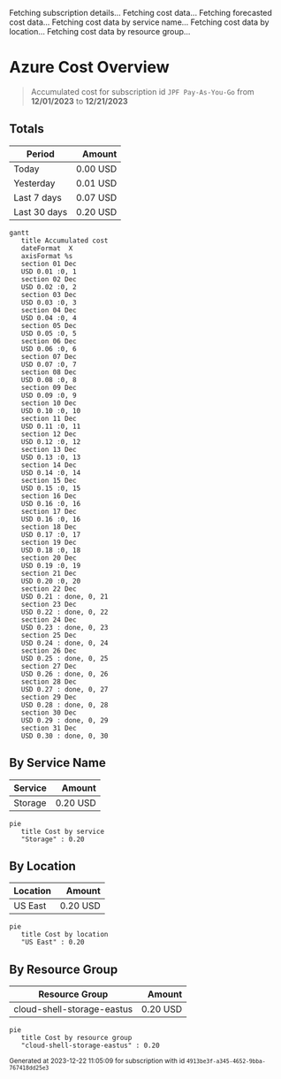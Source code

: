 Fetching subscription details...
Fetching cost data...
Fetching forecasted cost data...
Fetching cost data by service name...
Fetching cost data by location...
Fetching cost data by resource group...
# Azure Cost Overview

> Accumulated cost for subscription id `JPF Pay-As-You-Go` from **12/01/2023** to **12/21/2023**

## Totals

|Period|Amount|
|---|---:|
|Today|0.00 USD|
|Yesterday|0.01 USD|
|Last 7 days|0.07 USD|
|Last 30 days|0.20 USD|

```mermaid
gantt
   title Accumulated cost
   dateFormat  X
   axisFormat %s
   section 01 Dec
   USD 0.01 :0, 1
   section 02 Dec
   USD 0.02 :0, 2
   section 03 Dec
   USD 0.03 :0, 3
   section 04 Dec
   USD 0.04 :0, 4
   section 05 Dec
   USD 0.05 :0, 5
   section 06 Dec
   USD 0.06 :0, 6
   section 07 Dec
   USD 0.07 :0, 7
   section 08 Dec
   USD 0.08 :0, 8
   section 09 Dec
   USD 0.09 :0, 9
   section 10 Dec
   USD 0.10 :0, 10
   section 11 Dec
   USD 0.11 :0, 11
   section 12 Dec
   USD 0.12 :0, 12
   section 13 Dec
   USD 0.13 :0, 13
   section 14 Dec
   USD 0.14 :0, 14
   section 15 Dec
   USD 0.15 :0, 15
   section 16 Dec
   USD 0.16 :0, 16
   section 17 Dec
   USD 0.16 :0, 16
   section 18 Dec
   USD 0.17 :0, 17
   section 19 Dec
   USD 0.18 :0, 18
   section 20 Dec
   USD 0.19 :0, 19
   section 21 Dec
   USD 0.20 :0, 20
   section 22 Dec
   USD 0.21 : done, 0, 21
   section 23 Dec
   USD 0.22 : done, 0, 22
   section 24 Dec
   USD 0.23 : done, 0, 23
   section 25 Dec
   USD 0.24 : done, 0, 24
   section 26 Dec
   USD 0.25 : done, 0, 25
   section 27 Dec
   USD 0.26 : done, 0, 26
   section 28 Dec
   USD 0.27 : done, 0, 27
   section 29 Dec
   USD 0.28 : done, 0, 28
   section 30 Dec
   USD 0.29 : done, 0, 29
   section 31 Dec
   USD 0.30 : done, 0, 30
```

## By Service Name

|Service|Amount|
|---|---:|
|Storage|0.20 USD|

```mermaid
pie
   title Cost by service
   "Storage" : 0.20
```

## By Location

|Location|Amount|
|---|---:|
|US East|0.20 USD|

```mermaid
pie
   title Cost by location
   "US East" : 0.20
```

## By Resource Group

|Resource Group|Amount|
|---|---:|
|cloud-shell-storage-eastus|0.20 USD|

```mermaid
pie
   title Cost by resource group
   "cloud-shell-storage-eastus" : 0.20
```

<sup>Generated at 2023-12-22 11:05:09 for subscription with id `4913be3f-a345-4652-9bba-767418dd25e3`</sup>

